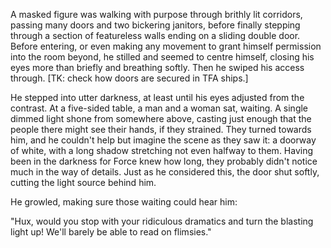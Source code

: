 A masked figure was walking with purpose through brithly lit corridors, passing
many doors and two bickering janitors, before finally stepping through a
section of featureless walls ending on a sliding double door. Before entering,
or even making any movement to grant himself permission into the room beyond,
he stilled and seemed to centre himself, closing his eyes more than briefly and
breathing softly. Then he swiped his access through. [TK: check how doors are
secured in TFA ships.]

He stepped into utter darkness, at least until his eyes adjusted from the
contrast. At a five-sided table, a man and a woman sat, waiting. A single
dimmed light shone from somewhere above, casting just enough that the people
there might see their hands, if they strained. They turned towards him, and he
couldn't help but imagine the scene as they saw it: a doorway of white, with a
long shadow stretching not even halfway to them. Having been in the darkness
for Force knew how long, they probably didn't notice much in the way of
details. Just as he considered this, the door shut softly, cutting the light
source behind him.

He growled, making sure those waiting could hear him:

"Hux, would you stop with your ridiculous dramatics and turn the blasting light
up! We'll barely be able to read on flimsies."
